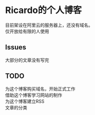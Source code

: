 # Ricardo的个人博客
目前架设在阿里云的服务器上，还没有域名。   
仅开放给有限的人使用

## Issues 
大部分的文章没有写完   


## TODO
为这个博客购买域名，开始正式工作      
借助这个博客学习网站的制作   
为这个博客建立RSS   
文章的分类   
